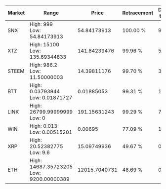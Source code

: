 | Market | Range | Price| Retracement | Doubles to 50% |
| --- | --- | --- | --- | --- |
| SNX | High: 999<br />Low: 54.84173913 | 54.84173913 | 100.00 % | 9.61 |
| XTZ | High: 15100<br />Low: 135.69344833 | 141.84239476 | 99.96 % | 53.71 |
| STEEM | High: 986.2<br />Low: 11.50000003 | 14.39811176 | 99.70 % | 34.65 |
| BTT | High: 0.03793944<br />Low: 0.01871727 | 0.01885053 | 99.31 % | 1.50 |
| LINK | High: 26799.99999999<br />Low: 0 | 191.15631243 | 99.29 % | 70.10 |
| WIN | High: 0.013<br />Low: 0.00515201 | 0.00695 | 77.09 % | 1.31 |
| XRP | High: 20.52382775<br />Low: 9.6 | 15.09749936 | 49.67 % | 0.00 |
| ETH | High: 14687.35723205<br />Low: 9200.00000389 | 12015.7040731 | 48.69 % | 0.00 |
